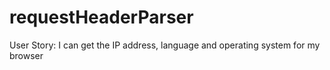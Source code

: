 # requestHeaderParser
User Story: I can get the IP address, language and operating system for my browser

